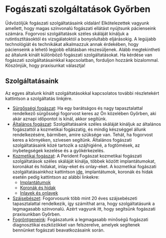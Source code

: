 # Fogászati ​​szolgáltatások Győrben

Üdvözöljük fogászati ​​szolgáltatásaink oldalán! Elkötelezettek vagyunk amellett, hogy magas színvonalú fogászati ​​ellátást nyújtsunk pácienseink számára. Fogorvosi szolgáltatások széles skáláját kínáljuk a rutintisztításoktól és vizsgálatoktól a bonyolultabb eljárásokig. A legújabb technológiát és technikákat alkalmazzuk annak érdekében, hogy pácienseink a lehető legjobb ellátásban részesüljenek. Alább megtekintheti az általunk kínált különböző fogászati ​​szolgáltatásokat. Ha kérdése van fogászati ​​szolgáltatásainkkal kapcsolatban, forduljon hozzánk bizalommal. Köszönjük, hogy praxisunkat választja!

## Szolgáltatásaink

Az egyes általunk kínált szolgáltatásokkal kapcsolatos további részletekért kattintson a szolgáltatás linkjére.

- [Sürgősségi fogászat](/dental-services/emergency-dentistry-gyor): Ha egy barátságos és nagy tapasztalattal rendelkező sürgősségi fogorvost keres az Ön közelében Győrben, aki akár aznapi időpontot is kínál, akkor segítünk.
- [Általános fogászat](/dental-services/general-dentistry-gyor): Szolgáltatásaink széles skáláját kínáljuk az általános fogászattól a kozmetikai fogászatig, és mindig készséggel állunk rendelkezésére, bármiben, amire szüksége van. Tehát, ha fogorvost keres a környéken, szívesen segítünk. Általános fogászati ​​szolgáltatásaink közé tartozik a szájhigiéné, a fogtömések, az ínybetegségek kezelése és a gyökérkezelés.
- [Kozmetikai fogászat](/dental-services/cosmetic-dentistry): A Perident Fogászat kozmetikai fogászati ​​szolgáltatások széles skáláját kínálja, többek között implantátumokat, koronákat és hidakat, inlay-eket és onlay-eket. A kozmetikai fogászati ​​szolgáltatásainkhoz kattintson [ide](/dental-services/cosmetic-dentistry), implantátumok, koronák és hidak esetén pedig kattintson az alábbi linkekre:
    - [Implantátumok](/dental-services/cosmetic-dentistry/dental-implants-gyor)
    - [Koronák és hidak](/dental-services/cosmetic-dentistry/crowns-and-bridges-gyor)
    - [Inlayek és onlayek](/dental-services/cosmetic-dentistry/inlays-and-onlays-gyor)
- [Szájsebészet](/dental-services/oral-surgery-gyor): Fogorvosunk több mint 20 éves szájsebészeti tapasztalattal rendelkezik, így számíthat arra, hogy szolgáltatásunk a legmagasabb színvonalú. Azért vagyunk itt, hogy segítsünk fogászati ​​praxisunkban Győrben.
- [Fogröntgeneink](/dental-services/dental-diagnostics-gyor): Fogászatunk a legmagasabb minőségű fogászati ​​diagnosztikai eszközökkel van felszerelve, amelyek segítenek bennünket fogászati ​​beavatkozásaink során.
